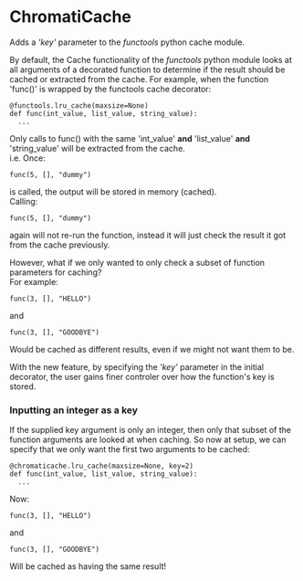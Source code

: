 ﻿# ChromatiCache
 
Adds a *'key'* parameter to the  *functools* python cache module.  

By default, the Cache functionality of the *functools* python module looks at all arguments of a decorated function to determine if the result should be cached or extracted from the cache. 
For example, when the function 'func()' is wrapped by the functools cache decorator:

```
@functools.lru_cache(maxsize=None)  
def func(int_value, list_value, string_value):
  ...
```

Only calls to func() with the same 'int_value' **and** 'list_value' **and** 'string_value' will be extracted from the cache.  
i.e. Once:
  ```
  func(5, [], "dummy")
  ```
is called, the output will be stored in memory (cached).  
Calling:
  ```
  func(5, [], "dummy")
  ```
again will not re-run the function, instead it will just check the result it got from the cache previously.


However, what if we only wanted to only check a subset of function parameters for caching?  
For example:
  ```
  func(3, [], "HELLO")
  ```
and
  ```
  func(3, [], "GOODBYE")
  ```
Would be cached as different results, even if we might not want them to be. 

With the new feature, by specifying the *'key'* parameter in the initial decorator, the user gains finer controler over how the function's key is stored. 

### Inputting an integer as a key
If the supplied key argument is only an integer, then only that subset of the function arguments are looked at when caching. So now at setup, we can specify that we only want the first two arguments to be cached:

```
@chromaticache.lru_cache(maxsize=None, key=2)  
def func(int_value, list_value, string_value):
  ...
```

Now:
  ```
  func(3, [], "HELLO")
  ```
and
  ```
  func(3, [], "GOODBYE")
  ```
Will be cached as having the same result!
